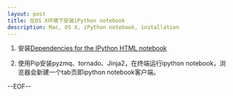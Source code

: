 ```yaml
---
layout: post
title: 在OS X环境下安装iPython notebook 
description: Mac, OS X, iPython notebook, installation
---
```

1. 安装[Dependencies for the IPython HTML notebook](http://ipython.org/ipython-doc/stable/install/install.html#dependencies-for-the-ipython-html-notebook)

2. 使用Pip安装pyzmq、tornado、Jinja2，在终端运行ipython notebook，浏览器会新建一个tab页即ipython notebook客户端。


--EOF--
